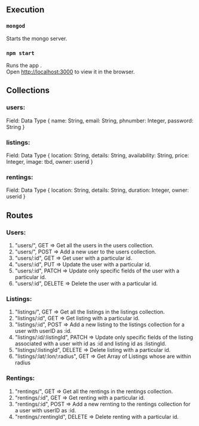 
## Execution

### `mongod`
Starts the mongo server.

### `npm start`

Runs the app .<br />
Open [http://localhost:3000](http://localhost:3000) to view it in the browser.

## Collections

### users:
Field: Data Type
{
  name: String,
  email: String,
  phnumber: Integer,
  password: String
}

### listings:
Field: Data Type
{
  location: String,
  details: String,
  availability: String,
  price: Integer,
  image: tbd,
  owner: userid
}

### rentings:
Field: Data Type
{
  location: String,
  details: String,
  duration: Integer,
  owner: userid
}

## Routes

### Users:

1. "users/", GET => Get all the users in the users collection.
2. "users/", POST => Add a new user to the users collection.
3. "users/:id", GET => Get user with a particular id.
4. "users/:id", PUT => Update the user with a particular id.
5. "users/:id", PATCH => Update only specific fields of the user with a particular id.
6. "users/:id", DELETE => Delete the user with a particular id.

### Listings:

1. "listings/", GET => Get all the listings in the listings collection.
2. "listings/:id", GET => Get listing with a particular id.
3. "listings/:id", POST => Add a new listing to the listings collection for a user with userID as :id.
4. "listings/:id/:listingId", PATCH => Update only specific fields of the listing associated with a user with id as :id and listing id as :listingId.
5. "listings/:listingId", DELETE => Delete listing with a particular id.
2. "listings/:lat/:lon/:radius", GET => Get Array of Listings whose are within radius

### Rentings:

1. "rentings/", GET => Get all the rentings in the rentings collection.
2. "rentings/:id", GET => Get renting with a particular id.
3. "rentings/:id", POST => Add a new rernting to the rentings collection for a user with userID as :id.
4. "rentings/:rentingId", DELETE => Delete renting with a particular id.
